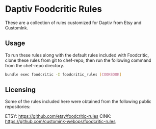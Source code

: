 Daptiv Foodcritic Rules
==========================
These are a collection of rules customized for Daptiv from Etsy and CustomInk.

Usage
-----
To run these rules along with the default rules included with Foodcritic, clone these rules from git to chef-repo,
then run the following command from the chef-repo directory.
```bash
bundle exec foodcritic -I foodcritic_rules [COOKBOOK]
```

Licensing
---------
Some of the rules included here were obtained from the following public repositories:

ETSY: https://github.com/etsy/foodcritic-rules
CINK: https://github.com/customink-webops/foodcritic-rules

